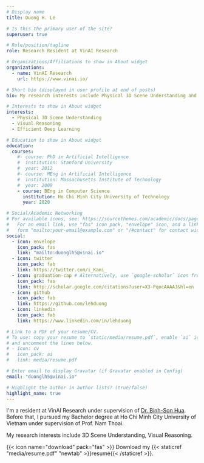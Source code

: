 ```yaml
---
# Display name
title: Duong H. Le

# Is this the primary user of the site?
superuser: true

# Role/position/tagline
role: Research Resident at VinAI Research

# Organizations/Affiliations to show in About widget
organizations:
  - name: VinAI Research
    url: https://www.vinai.io/

# Short bio (displayed in user profile at end of posts)
bio: My research interests include Physical 3D Scene Understanding and Reasoning.

# Interests to show in About widget
interests:
  - Physical 3D Scene Understanding
  - Visual Reasoning
  - Efficient Deep Learning

# Education to show in About widget
education:
  courses:
    #- course: PhD in Artificial Intelligence
    #  institution: Stanford University
    #  year: 2012
    #- course: MEng in Artificial Intelligence
    #  institution: Massachusetts Institute of Technology
    #  year: 2009
    - course: BEng in Computer Science
      institution: Ho Chi Minh City University of Technology
      year: 2020

# Social/Academic Networking
# For available icons, see: https://sourcethemes.com/academic/docs/page-builder/#icons
#   For an email link, use "fas" icon pack, "envelope" icon, and a link in the
#   form "mailto:your-email@example.com" or "/#contact" for contact widget.
social:
  - icon: envelope
    icon_pack: fas
    link: "mailto:duonglh5@vinai.io"
  - icon: twitter
    icon_pack: fab
    link: https://twitter.com/i_Kami_
  - icon: graduation-cap # Alternatively, use `google-scholar` icon from `ai` icon pack
    icon_pack: fas
    link: http://scholar.google.com/citations?user=X3-PqocAAAAJ&hl=en
  - icon: github
    icon_pack: fab
    link: https://github.com/lehduong
  - icon: linkedin
    icon_pack: fab
    link: https://www.linkedin.com/in/lehduong

# Link to a PDF of your resume/CV.
# To use: copy your resume to `static/media/resume.pdf`, enable `ai` icons in `params.toml`,
# and uncomment the lines below.
# - icon: cv
#   icon_pack: ai
#   link: media/resume.pdf

# Enter email to display Gravatar (if Gravatar enabled in Config)
email: "duonglh5@vinai.io"

# Highlight the author in author lists? (true/false)
highlight_name: true
---
```


I'm a resident at VinAI Research under supervision of [Dr. Binh-Son Hua](https://sonhua.github.io/). Before that, I pursued my Bachelor degree at Ho Chi Minh City University of Vietnam under supervision of Prof. Nam Thoai.

My research interests include 3D Scene Understanding, Visual Reasoning.

{{< icon name="download" pack="fas" >}} Download my {{< staticref "media/resume.pdf" "newtab" >}}resumé{{< /staticref >}}.
